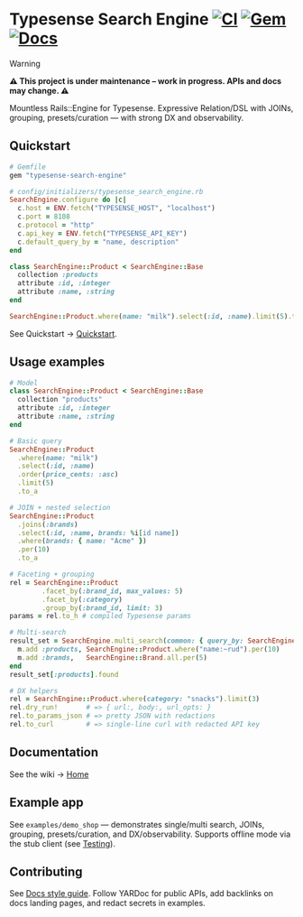 # Typesense Search Engine [![CI][ci-badge]][ci-url] [![Gem][gem-badge]][gem-url] [![Docs][docs-badge]][docs-url]

> [!WARNING]
> **⚠️ This project is under maintenance – work in progress. APIs and docs may change. ⚠️**

Mountless Rails::Engine for Typesense. Expressive Relation/DSL with JOINs, grouping, presets/curation — with strong DX and observability.

## Quickstart

```ruby
# Gemfile
gem "typesense-search-engine"
```

```ruby
# config/initializers/typesense_search_engine.rb
SearchEngine.configure do |c|
  c.host = ENV.fetch("TYPESENSE_HOST", "localhost")
  c.port = 8108
  c.protocol = "http"
  c.api_key = ENV.fetch("TYPESENSE_API_KEY")
  c.default_query_by = "name, description"
end
```

```ruby
class SearchEngine::Product < SearchEngine::Base
  collection :products
  attribute :id, :integer
  attribute :name, :string
end

SearchEngine::Product.where(name: "milk").select(:id, :name).limit(5).to_a
```

See Quickstart → [Quickstart](https://github.com/lstpsche/typesense-search-engine/wiki/Quickstart).

## Usage examples

```ruby
# Model
class SearchEngine::Product < SearchEngine::Base
  collection "products"
  attribute :id, :integer
  attribute :name, :string
end

# Basic query
SearchEngine::Product
  .where(name: "milk")
  .select(:id, :name)
  .order(price_cents: :asc)
  .limit(5)
  .to_a

# JOIN + nested selection
SearchEngine::Product
  .joins(:brands)
  .select(:id, :name, brands: %i[id name])
  .where(brands: { name: "Acme" })
  .per(10)
  .to_a

# Faceting + grouping
rel = SearchEngine::Product
        .facet_by(:brand_id, max_values: 5)
        .facet_by(:category)
        .group_by(:brand_id, limit: 3)
params = rel.to_h # compiled Typesense params

# Multi-search
result_set = SearchEngine.multi_search(common: { query_by: SearchEngine.config.default_query_by }) do |m|
  m.add :products, SearchEngine::Product.where("name:~rud").per(10)
  m.add :brands,   SearchEngine::Brand.all.per(5)
end
result_set[:products].found

# DX helpers
rel = SearchEngine::Product.where(category: "snacks").limit(3)
rel.dry_run!       # => { url:, body:, url_opts: }
rel.to_params_json # => pretty JSON with redactions
rel.to_curl        # => single-line curl with redacted API key
```

## Documentation

See the wiki → [Home](https://github.com/lstpsche/typesense-search-engine/wiki)

## Example app

See `examples/demo_shop` — demonstrates single/multi search, JOINs, grouping, presets/curation, and DX/observability. Supports offline mode via the stub client (see [Testing](https://github.com/lstpsche/typesense-search-engine/wiki/Testing)).

## Contributing

See [Docs style guide](https://github.com/lstpsche/typesense-search-engine/wiki/contributing/docs_style). Follow YARDoc for public APIs, add backlinks on docs landing pages, and redact secrets in examples.

<!-- Badge references (placeholders) -->
[ci-badge]: https://img.shields.io/github/actions/workflow/status/lstpsche/typesense-search-engine/ci.yml?branch=main
[ci-url]: #
[gem-badge]: https://img.shields.io/gem/v/typesense-search-engine.svg?label=gem
[gem-url]: https://rubygems.org/gems/typesense-search-engine
[docs-badge]: https://img.shields.io/badge/docs-index-blue
[docs-url]: https://github.com/lstpsche/typesense-search-engine/wiki
